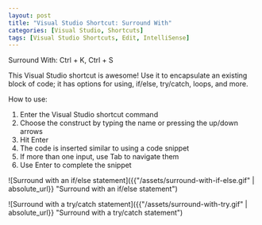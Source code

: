 ```yaml
---
layout: post
title: "Visual Studio Shortcut: Surround With"
categories: [Visual Studio, Shortcuts]
tags: [Visual Studio Shortcuts, Edit, IntelliSense]
---
```


Surround With: Ctrl + K, Ctrl + S

This Visual Studio shortcut is awesome! Use it to encapsulate an existing block of code; it has options for using, if/else, try/catch, loops, and more.

How to use:
1. Enter the Visual Studio shortcut command
2. Choose the construct by typing the name or pressing the up/down arrows
3. Hit Enter
4. The code is inserted similar to using a code snippet
5. If more than one input, use Tab to navigate them
6. Use Enter to complete the snippet

![Surround with an if/else statement]({{"/assets/surround-with-if-else.gif" | absolute_url}} "Surround with an if/else statement")

![Surround with a try/catch statement]({{"/assets/surround-with-try.gif" | absolute_url}} "Surround with a try/catch statement")